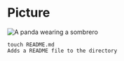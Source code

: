 # Picture
![A panda wearing a sombrero](https://thumbs.dreamstime.com/z/big-panda-bamboo-bear-portrait-sombrero-mexican-hat-face-cute-animal-head-mascot-character-180116939.jpg)

```
touch README.md 
Adds a README file to the directory
```
